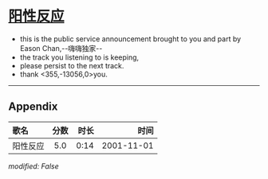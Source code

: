 # [阳性反应](https://music.163.com/song?id=67267)

* this is the public service announcement brought to you and part by Eason Chan,--嗨嗨独家--
* the track you listening to is keeping,
* please persist to the next track.
* thank <355,-13056,0>you.


---

## Appendix

|歌名|分数|时长|时间|
|:---|:---:|---:|---:|
|阳性反应|5.0|0:14|2001-11-01

*modified: False*